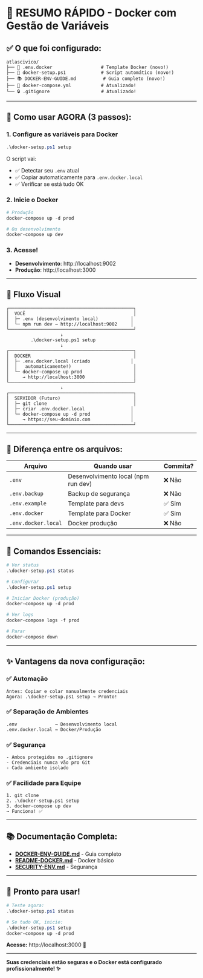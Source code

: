 # 🎯 RESUMO RÁPIDO - Docker com Gestão de Variáveis

## ✅ O que foi configurado:

```
atlascivico/
├── 📄 .env.docker                  # Template Docker (novo!)
├── 🔧 docker-setup.ps1             # Script automático (novo!)
├── 📚 DOCKER-ENV-GUIDE.md          # Guia completo (novo!)
├── 🐳 docker-compose.yml           # Atualizado!
└── 🔒 .gitignore                   # Atualizado!
```

---

## 🚀 Como usar AGORA (3 passos):

### **1. Configure as variáveis para Docker**

```powershell
.\docker-setup.ps1 setup
```

O script vai:
- ✅ Detectar seu `.env` atual
- ✅ Copiar automaticamente para `.env.docker.local`
- ✅ Verificar se está tudo OK

### **2. Inicie o Docker**

```powershell
# Produção
docker-compose up -d prod

# Ou desenvolvimento
docker-compose up dev
```

### **3. Acesse!**

- **Desenvolvimento**: http://localhost:9002
- **Produção**: http://localhost:3000

---

## 🎨 Fluxo Visual

```
┌──────────────────────────────────────────────┐
│  VOCÊ                                        │
│  ├─ .env (desenvolvimento local)            │
│  └─ npm run dev → http://localhost:9002     │
└──────────────────────────────────────────────┘
                    ↓
         .\docker-setup.ps1 setup
                    ↓
┌──────────────────────────────────────────────┐
│  DOCKER                                      │
│  ├─ .env.docker.local (criado               │
│  │   automaticamente!)                       │
│  └─ docker-compose up prod                   │
│     → http://localhost:3000                  │
└──────────────────────────────────────────────┘
                    ↓
┌──────────────────────────────────────────────┐
│  SERVIDOR (Futuro)                           │
│  ├─ git clone                                │
│  ├─ criar .env.docker.local                 │
│  └─ docker-compose up -d prod               │
│     → https://seu-dominio.com               │
└──────────────────────────────────────────────┘
```

---

## 🔑 Diferença entre os arquivos:

| Arquivo | Quando usar | Commita? |
|---------|-------------|----------|
| `.env` | Desenvolvimento local (npm run dev) | ❌ Não |
| `.env.backup` | Backup de segurança | ❌ Não |
| `.env.example` | Template para devs | ✅ Sim |
| `.env.docker` | Template para Docker | ✅ Sim |
| `.env.docker.local` | Docker produção | ❌ Não |

---

## 🎯 Comandos Essenciais:

```powershell
# Ver status
.\docker-setup.ps1 status

# Configurar
.\docker-setup.ps1 setup

# Iniciar Docker (produção)
docker-compose up -d prod

# Ver logs
docker-compose logs -f prod

# Parar
docker-compose down
```

---

## ✨ Vantagens da nova configuração:

### ✅ **Automação**
```
Antes: Copiar e colar manualmente credenciais
Agora: .\docker-setup.ps1 setup → Pronto!
```

### ✅ **Separação de Ambientes**
```
.env              → Desenvolvimento local
.env.docker.local → Docker/Produção
```

### ✅ **Segurança**
```
- Ambos protegidos no .gitignore
- Credenciais nunca vão pro Git
- Cada ambiente isolado
```

### ✅ **Facilidade para Equipe**
```
1. git clone
2. .\docker-setup.ps1 setup
3. docker-compose up dev
→ Funciona! ✅
```

---

## 📚 Documentação Completa:

- **[DOCKER-ENV-GUIDE.md](DOCKER-ENV-GUIDE.md )** - Guia completo
- **[README-DOCKER.md](README-DOCKER.md )** - Docker básico
- **[SECURITY-ENV.md](SECURITY-ENV.md )** - Segurança

---

## 🎉 Pronto para usar!

```powershell
# Teste agora:
.\docker-setup.ps1 status

# Se tudo OK, inicie:
.\docker-setup.ps1 setup
docker-compose up -d prod
```

**Acesse:** http://localhost:3000 🚀

---

**Suas credenciais estão seguras e o Docker está configurado profissionalmente! ✨**
